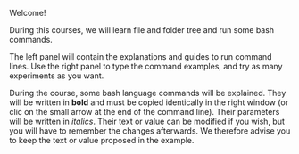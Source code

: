 Welcome!

During this courses, we will learn file and folder tree and run some bash commands.

The left panel will contain the explanations and guides to run command lines. Use the right panel to type the command examples, and try as many experiments as you want.

During the course, some bash language commands will be explained. They will be written in **bold** and must be copied identically in the right window (or clic on the small arrow at the end of the command line). Their parameters will be written in _italics_. Their text or value can be modified if you wish, but you will have to remember the changes afterwards. We therefore advise you to keep the text or value proposed in the example.
